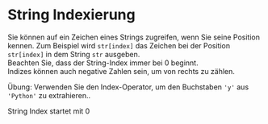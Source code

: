 # String Indexierung

Sie können auf ein Zeichen eines Strings zugreifen, wenn Sie seine Position kennen. Zum Beispiel wird
`str[index]` das Zeichen bei der Position `str[index]` in dem String `str` ausgeben.  
Beachten Sie, dass der String-Index immer bei 0 beginnt.  
Indizes können auch negative Zahlen sein, um von rechts zu zählen. 

Übung: Verwenden Sie den Index-Operator, um den Buchstaben `'y'` aus `'Python'` zu extrahieren..

<div class='hint'>String Index startet mit 0</div>

